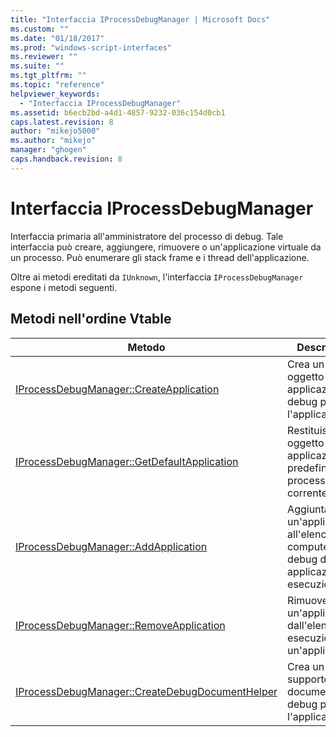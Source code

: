 ```yaml
---
title: "Interfaccia IProcessDebugManager | Microsoft Docs"
ms.custom: ""
ms.date: "01/18/2017"
ms.prod: "windows-script-interfaces"
ms.reviewer: ""
ms.suite: ""
ms.tgt_pltfrm: ""
ms.topic: "reference"
helpviewer_keywords: 
  - "Interfaccia IProcessDebugManager"
ms.assetid: b6ecb2bd-a4d1-4857-9232-036c154d0cb1
caps.latest.revision: 8
author: "mikejo5000"
ms.author: "mikejo"
manager: "ghogen"
caps.handback.revision: 8
---
```

# Interfaccia IProcessDebugManager
Interfaccia primaria all'amministratore del processo di debug.  Tale interfaccia può creare, aggiungere, rimuovere o un'applicazione virtuale da un processo.  Può enumerare gli stack frame e i thread dell'applicazione.  
  
 Oltre ai metodi ereditati da `IUnknown`, l'interfaccia `IProcessDebugManager` espone i metodi seguenti.  
  
## Metodi nell'ordine Vtable  
  
|Metodo|Descrizione|  
|------------|-----------------|  
|[IProcessDebugManager::CreateApplication](../../winscript/reference/iprocessdebugmanager-createapplication.md)|Crea un nuovo oggetto applicazione di debug per l'applicazione.|  
|[IProcessDebugManager::GetDefaultApplication](../../winscript/reference/iprocessdebugmanager-getdefaultapplication.md)|Restituisce un oggetto applicazione predefinito del processo corrente.|  
|[IProcessDebugManager::AddApplication](../../winscript/reference/iprocessdebugmanager-addapplication.md)|Aggiunta un'applicazione all'elenco dei computer di debug delle applicazioni in esecuzione.|  
|[IProcessDebugManager::RemoveApplication](../../winscript/reference/iprocessdebugmanager-removeapplication.md)|Rimuove un'applicazione dall'elenco in esecuzione di un'applicazione.|  
|[IProcessDebugManager::CreateDebugDocumentHelper](../../winscript/reference/iprocessdebugmanager-createdebugdocumenthelper.md)|Crea un nuovo supporto del documento di debug per l'applicazione.|